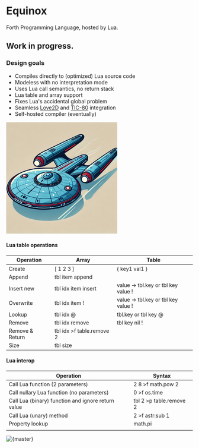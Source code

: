 # Equinox
Forth Programming Language, hosted by Lua. 

## Work in progress.

### Design goals

* Compiles directly to (optimized) Lua source code
* Modeless with no interpretation mode
* Uses Lua call semantics, no return stack
* Lua table and array support 
* Fixes Lua's accidental global problem
* Seamless [Love2D](https://love2d.org/) and [TIC-80](https://tic80.com/) integration
* Self-hosted compiler (eventually)

<img src="logo/logo.png" alt="logo" width="300"/>

#### Lua table operations

| Operation       | Array                     | Table                               |
|-----------------|---------------------------|-------------------------------------|
| Create          | [ 1 2 3 ]                 | { key1 val1 }                       |
| Append          | tbl item append           |                                     |
| Insert new      | tbl idx item insert       | value -> tbl.key or tbl key value ! |
| Overwrite       | tbl idx item !            | value -> tbl.key or tbl key value ! |
| Lookup          | tbl idx @                 | tbl.key or tbl key @                |
| Remove          | tbl idx remove            | tbl key nil !                       |
| Remove & Return | tbl idx >f table.remove 2 |                                     |
| Size            | tbl size                  |                                     |

#### Lua interop

| Operation                                          | Syntax                  |
|----------------------------------------------------|-------------------------|
| Call Lua function (2 parameters)                   | 2 8 >f math.pow 2       |
| Call nullary Lua function (no parameters)          | 0 >f os.time            |
| Call Lua (binary) function and ignore return value | tbl 2 >p table.remove 2 |
| Call Lua (unary) method                            | 2 >f astr:sub 1         |
| Property lookup                                    | math.pi                 |
|                                                    |                         |

![{master}](https://github.com/zeroflag/equinox/actions/workflows/makefile.yml/badge.svg) 
